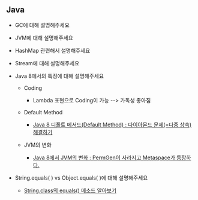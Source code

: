 ## Java

- GC에 대해 설명해주세요

- JVM에 대해 설명해주세요

- HashMap 관련해서 설명해주세요

- Stream에 대해 설명해주세요

- Java 8에서의 특징에 대해 설명해주세요

  - Coding
  
    - Lambda 표현으로 Coding이 가능 --> 가독성 좋아짐
    
  - Default Method
  
    - [Java 8 디폴트 메서드(Default Method) : 다이아몬드 문제(=다중 상속) 해결하기](https://goodgid.github.io/Java-8-Default-Method/)
    
  - JVM의 변화
  
    - [Java 8에서 JVM의 변화 : PermGen이 사라지고 Metaspace가 등장하다.](https://goodgid.github.io/Java-8-JVM-Metaspace/)
    
- String.equals( ) vs Object.equals( )에 대해 설명해주세요

  - [String.class의 equals() 메소드 알아보기](https://goodgid.github.io/Java-Object-String-Equlas/)
